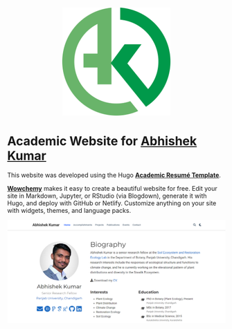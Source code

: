 <p align="center">
<a href="https://akumar.netlify.app/" target="_blank" rel="noopener">
<img src="assets/images/icon.png" alt="Website Icon" width="250" height="250">
</a>
</p>

# Academic Website for [Abhishek Kumar](https://akumar.netlify.app/)

This website was developed using the Hugo [**Academic Resumé Template**](https://github.com/wowchemy/starter-academic).


[**Wowchemy**](https://wowchemy.com) makes it easy to create a beautiful website for free. Edit your site in Markdown, Jupyter, or RStudio (via Blogdown), generate it with Hugo, and deploy with GitHub or Netlify. Customize anything on your site with widgets, themes, and language packs.


[![Screenshot](images/web-screen.png)](https://akumar.netlify.app/)
